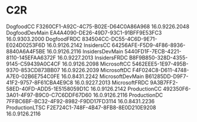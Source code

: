 # C2R
 
DogfoodCC F3260CF1-A92C-4C75-B02E-D64C0A86A968
 1 6 . 0 . 9 2 2 6 . 2 0 4 8  
DogfoodDevMain EA4A4090-DE26-49D7-93C1-91BFF9E53FC3
 1 6 . 0 . 9 3 0 3 . 2 0 0 0  
DogfoodFRDC 834504CC-DC55-4C6D-9E71-E024D0253F6D
 1 6 . 0 . 9 1 2 6 . 2 1 4 2  
InsidersCC 64256AFE-F5D9-4F86-8936-8840A6A4F5BE
 1 6 . 0 . 9 1 2 6 . 2 1 1 6  
InsidersDevMain 5440FD1F-7ECB-4221-8110-145EFAA6372F
 1 6 . 0 . 9 2 2 7 . 2 0 1 3  
InsidersFRDC B8F9B850-328D-4355-9145-C59439A0C4CF
 1 6 . 0 . 9 1 2 6 . 2 0 9 8  
MicrosoftCC 5462EEE5-1E97-495B-9370-853CD873BB07
 1 6 . 0 . 9 2 2 6 . 2 0 3 9  
MicrosoftDC F4F024C8-D611-4748-A7E0-02B6E754C0FE
 1 6 . 0 . 8 4 3 1 . 2 2 4 2  
MicrosoftDevMain B61285DD-D9F7-41F2-9757-8F61CBA4E9C8
 1 6 . 0 . 9 2 2 7 . 2 0 1 3  
MicrosoftFRDC 9A3B7FF2-58ED-40FD-ADD5-1E5158059D1C
 1 6 . 0 . 9 1 2 6 . 2 1 4 2  
ProductionCC 492350F6-3A01-4F97-B9C0-C7C6DDF67D60
 1 6 . 0 . 9 1 2 6 . 2 1 1 6  
ProductionDC 7FFBC6BF-BC32-4F92-8982-F9DD17FD3114
 1 6 . 0 . 8 4 3 1 . 2 2 3 6  
ProductionLTSC F2E724C1-748F-4B47-8FB8-8E0D210E9208
 1 6 . 0 . 9 1 2 6 . 2 1 1 6  
